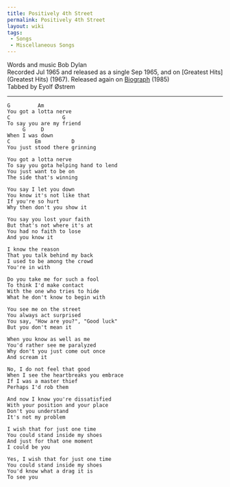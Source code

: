```yaml
---
title: Positively 4th Street
permalink: Positively 4th Street
layout: wiki
tags:
 - Songs
 - Miscellaneous Songs
---
```


Words and music Bob Dylan  
Recorded Jul 1965 and released as a single Sep 1965, and on [Greatest
Hits](Greatest Hits) (1967). Released again on
[Biograph](Biograph) (1985)  
Tabbed by Eyolf Østrem

* * * * *

    G         Am
    You got a lotta nerve
    C                 G
    To say you are my friend
         G     D
    When I was down
    C        Em          D
    You just stood there grinning

    You got a lotta nerve
    To say you gota helping hand to lend
    You just want to be on
    The side that's winning

    You say I let you down
    You know it's not like that
    If you're so hurt
    Why then don't you show it

    You say you lost your faith
    But that's not where it's at
    You had no faith to lose
    And you know it

    I know the reason
    That you talk behind my back
    I used to be among the crowd
    You're in with

    Do you take me for such a fool
    To think I'd make contact
    With the one who tries to hide
    What he don't know to begin with

    You see me on the street
    You always act surprised
    You say, "How are you?", "Good luck"
    But you don't mean it

    When you know as well as me
    You'd rather see me paralyzed
    Why don't you just come out once
    And scream it

    No, I do not feel that good
    When I see the heartbreaks you embrace
    If I was a master thief
    Perhaps I'd rob them

    And now I know you're dissatisfied
    With your position and your place
    Don't you understand
    It's not my problem

    I wish that for just one time
    You could stand inside my shoes
    And just for that one moment
    I could be you

    Yes, I wish that for just one time
    You could stand inside my shoes
    You'd know what a drag it is
    To see you
